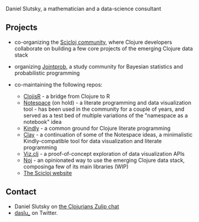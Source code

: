 Daniel Slutsky, a mathematician and a data-science consultant

## Projects
* co-organizing the [Scicloj community](https://scicloj.github.io/), where Clojure developers collaborate on building a few core projects of the emerging Clojure data stack
* organizing [Jointprob](https://scicloj.github.io/docs/community/groups/jointprob/), a study community for Bayesian statistics and probabilistic programming 

* co-maintaining the following repos:
  * [ClojisR](https://github.com/scicloj/clojisr) - a bridge from Clojure to R
  * [Notespace](https://github.com/scicloj/notespace) (on hold) - a literate programming and data visualization tool - has been used in the community for a couple of years, and served as a test bed of multiple variations of the "namespace as a notebook" idea
  * [Kindly](https://scicloj.github.io/kindly) - a common ground for Clojure literate programming
  * [Clay](https://scicloj.github.io/clay/) - a continuation of some of the Notespace ideas, a minimalistic Kindly-compatible tool for data visualization and literate programming
  * [Viz.clj](https://scicloj.github.io/viz.clj/) - a proof-of-concept exploration of data visualization APIs
  * [Noj](https://github.com/scicloj/noj) - an opinionated way to use the emerging Clojure data stack, composinga few of its main libraries (WIP)
  * [The Scicloj website](https://github.com/scicloj/scicloj.github.io)
  

## Contact
* Daniel Slutsky on [the Clojurians Zulip chat](https://scicloj.github.io/docs/community/chat/) 
* [daslu_](https://twitter.com/daslu_) on Twitter.
